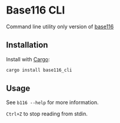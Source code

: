 Base116 CLI
=======

Command line utility only version of [base116](https://crates.io/crates/base116/)

Installation
------------

Install with [Cargo](https://doc.rust-lang.org/cargo/):

```bash
cargo install base116_cli
```

Usage
-----

See `b116 --help` for more information.

`Ctrl+Z` to stop reading from stdin.
